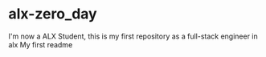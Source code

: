 # alx-zero_day
I'm now a ALX Student, this is my first repository as a full-stack engineer in alx
My first readme
